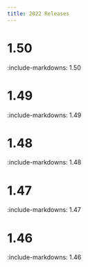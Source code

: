 ```yaml
---
title: 2022 Releases
---
```


# 1.50

:include-markdowns: 1.50

# 1.49

:include-markdowns: 1.49

# 1.48

:include-markdowns: 1.48

# 1.47

:include-markdowns: 1.47

# 1.46

:include-markdowns: 1.46


